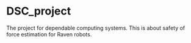 # DSC_project
The project for dependable computing systems. This is about safety of force estimation for Raven robots.
